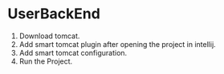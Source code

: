 # UserBackEnd

1. Download tomcat.
2. Add smart tomcat plugin after opening the project in intellij.
3. Add smart tomcat configuration.
4. Run the Project.
